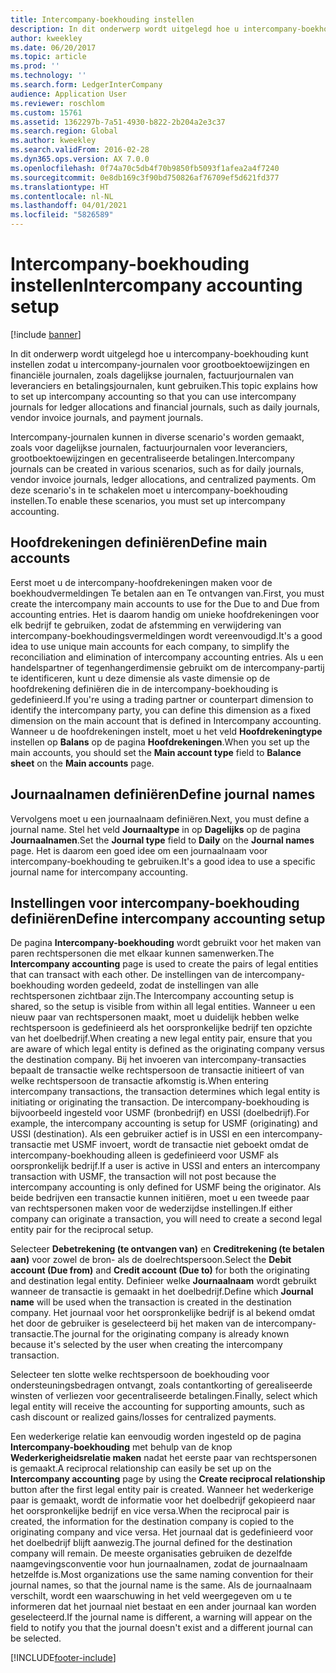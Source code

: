 ```yaml
---
title: Intercompany-boekhouding instellen
description: In dit onderwerp wordt uitgelegd hoe u intercompany-boekhouding kunt instellen zodat u intercompany-journalen voor grootboektoewijzingen en financiële journalen, zoals dagelijkse journalen, factuurjournalen van leveranciers en betalingsjournalen, kunt gebruiken.
author: kweekley
ms.date: 06/20/2017
ms.topic: article
ms.prod: ''
ms.technology: ''
ms.search.form: LedgerInterCompany
audience: Application User
ms.reviewer: roschlom
ms.custom: 15761
ms.assetid: 1362297b-7a51-4930-b822-2b204a2e3c37
ms.search.region: Global
ms.author: kweekley
ms.search.validFrom: 2016-02-28
ms.dyn365.ops.version: AX 7.0.0
ms.openlocfilehash: 0f74a70c5db4f70b9850fb5093f1afea2a4f7240
ms.sourcegitcommit: 0e8db169c3f90bd750826af76709ef5d621fd377
ms.translationtype: HT
ms.contentlocale: nl-NL
ms.lasthandoff: 04/01/2021
ms.locfileid: "5826589"
---
```

# <a name="intercompany-accounting-setup"></a><span data-ttu-id="0703b-103">Intercompany-boekhouding instellen</span><span class="sxs-lookup"><span data-stu-id="0703b-103">Intercompany accounting setup</span></span>

[!include [banner](../includes/banner.md)]

<span data-ttu-id="0703b-104">In dit onderwerp wordt uitgelegd hoe u intercompany-boekhouding kunt instellen zodat u intercompany-journalen voor grootboektoewijzingen en financiële journalen, zoals dagelijkse journalen, factuurjournalen van leveranciers en betalingsjournalen, kunt gebruiken.</span><span class="sxs-lookup"><span data-stu-id="0703b-104">This topic explains how to set up intercompany accounting so that you can use intercompany journals for ledger allocations and financial journals, such as daily journals, vendor invoice journals, and payment journals.</span></span>

<span data-ttu-id="0703b-105">Intercompany-journalen kunnen in diverse scenario's worden gemaakt, zoals voor dagelijkse journalen, factuurjournalen voor leveranciers, grootboektoewijzingen en gecentraliseerde betalingen.</span><span class="sxs-lookup"><span data-stu-id="0703b-105">Intercompany journals can be created in various scenarios, such as for daily journals, vendor invoice journals, ledger allocations, and centralized payments.</span></span> <span data-ttu-id="0703b-106">Om deze scenario's in te schakelen moet u intercompany-boekhouding instellen.</span><span class="sxs-lookup"><span data-stu-id="0703b-106">To enable these scenarios, you must set up intercompany accounting.</span></span>

## <a name="define-main-accounts"></a><span data-ttu-id="0703b-107">Hoofdrekeningen definiëren</span><span class="sxs-lookup"><span data-stu-id="0703b-107">Define main accounts</span></span>
<span data-ttu-id="0703b-108">Eerst moet u de intercompany-hoofdrekeningen maken voor de boekhoudvermeldingen Te betalen aan en Te ontvangen van.</span><span class="sxs-lookup"><span data-stu-id="0703b-108">First, you must create the intercompany main accounts to use for the Due to and Due from accounting entries.</span></span> <span data-ttu-id="0703b-109">Het is daarom handig om unieke hoofdrekeningen voor elk bedrijf te gebruiken, zodat de afstemming en verwijdering van intercompany-boekhoudingsvermeldingen wordt vereenvoudigd.</span><span class="sxs-lookup"><span data-stu-id="0703b-109">It's a good idea to use unique main accounts for each company, to simplify the reconciliation and elimination of intercompany accounting entries.</span></span> <span data-ttu-id="0703b-110">Als u een handelspartner of tegenhangerdimensie gebruikt om de intercompany-partij te identificeren, kunt u deze dimensie als vaste dimensie op de hoofdrekening definiëren die in de intercompany-boekhouding is gedefinieerd.</span><span class="sxs-lookup"><span data-stu-id="0703b-110">If you're using a trading partner or counterpart dimension to identify the intercompany party, you can define this dimension as a fixed dimension on the main account that is defined in Intercompany accounting.</span></span> <span data-ttu-id="0703b-111">Wanneer u de hoofdrekeningen instelt, moet u het veld **Hoofdrekeningtype** instellen op **Balans** op de pagina **Hoofdrekeningen**.</span><span class="sxs-lookup"><span data-stu-id="0703b-111">When you set up the main accounts, you should set the **Main account type** field to **Balance sheet** on the **Main accounts** page.</span></span>

## <a name="define-journal-names"></a><span data-ttu-id="0703b-112">Journaalnamen definiëren</span><span class="sxs-lookup"><span data-stu-id="0703b-112">Define journal names</span></span>
<span data-ttu-id="0703b-113">Vervolgens moet u een journaalnaam definiëren.</span><span class="sxs-lookup"><span data-stu-id="0703b-113">Next, you must define a journal name.</span></span> <span data-ttu-id="0703b-114">Stel het veld **Journaaltype** in op **Dagelijks** op de pagina **Journaalnamen**.</span><span class="sxs-lookup"><span data-stu-id="0703b-114">Set the **Journal type** field to **Daily** on the **Journal names** page.</span></span> <span data-ttu-id="0703b-115">Het is daarom een goed idee om een journaalnaam voor intercompany-boekhouding te gebruiken.</span><span class="sxs-lookup"><span data-stu-id="0703b-115">It's a good idea to use a specific journal name for intercompany accounting.</span></span>

## <a name="define-intercompany-accounting-setup"></a><span data-ttu-id="0703b-116">Instellingen voor intercompany-boekhouding definiëren</span><span class="sxs-lookup"><span data-stu-id="0703b-116">Define intercompany accounting setup</span></span>
<span data-ttu-id="0703b-117">De pagina **Intercompany-boekhouding** wordt gebruikt voor het maken van paren rechtspersonen die met elkaar kunnen samenwerken.</span><span class="sxs-lookup"><span data-stu-id="0703b-117">The **Intercompany accounting** page is used to create the pairs of legal entities that can transact with each other.</span></span> <span data-ttu-id="0703b-118">De instellingen van de intercompany-boekhouding worden gedeeld, zodat de instellingen van alle rechtspersonen zichtbaar zijn.</span><span class="sxs-lookup"><span data-stu-id="0703b-118">The Intercompany accounting setup is shared, so the setup is visible from within all legal entities.</span></span> <span data-ttu-id="0703b-119">Wanneer u een nieuw paar van rechtspersonen maakt, moet u duidelijk hebben welke rechtspersoon is gedefinieerd als het oorspronkelijke bedrijf ten opzichte van het doelbedrijf.</span><span class="sxs-lookup"><span data-stu-id="0703b-119">When creating a new legal entity pair, ensure that you are aware of which legal entity is defined as the originating company versus the destination company.</span></span> <span data-ttu-id="0703b-120">Bij het invoeren van intercompany-transacties bepaalt de transactie welke rechtspersoon de transactie initieert of van welke rechtspersoon de transactie afkomstig is.</span><span class="sxs-lookup"><span data-stu-id="0703b-120">When entering intercompany transactions, the transaction determines which legal entity is initiating or originating the transaction.</span></span> <span data-ttu-id="0703b-121">De intercompany-boekhouding is bijvoorbeeld ingesteld voor USMF (bronbedrijf) en USSI (doelbedrijf).</span><span class="sxs-lookup"><span data-stu-id="0703b-121">For example, the intercompany accounting is setup for USMF (originating) and USSI (destination).</span></span> <span data-ttu-id="0703b-122">Als een gebruiker actief is in USSI en een intercompany-transactie met USMF invoert, wordt de transactie niet geboekt omdat de intercompany-boekhouding alleen is gedefinieerd voor USMF als oorspronkelijk bedrijf.</span><span class="sxs-lookup"><span data-stu-id="0703b-122">If a user is active in USSI and enters an intercompany transaction with USMF, the transaction will not post because the intercompany accounting is only defined for USMF being the originator.</span></span> <span data-ttu-id="0703b-123">Als beide bedrijven een transactie kunnen initiëren, moet u een tweede paar van rechtspersonen maken voor de wederzijdse instellingen.</span><span class="sxs-lookup"><span data-stu-id="0703b-123">If either company can originate a transaction, you will need to create a second legal entity pair for the reciprocal setup.</span></span> 

<span data-ttu-id="0703b-124">Selecteer **Debetrekening (te ontvangen van)** en **Creditrekening (te betalen aan)** voor zowel de bron- als de doelrechtspersoon.</span><span class="sxs-lookup"><span data-stu-id="0703b-124">Select the **Debit account (Due from)** and **Credit account (Due to)** for both the originating and destination legal entity.</span></span> <span data-ttu-id="0703b-125">Definieer welke **Journaalnaam** wordt gebruikt wanneer de transactie is gemaakt in het doelbedrijf.</span><span class="sxs-lookup"><span data-stu-id="0703b-125">Define which **Journal name** will be used when the transaction is created in the destination company.</span></span> <span data-ttu-id="0703b-126">Het journaal voor het oorspronkelijke bedrijf is al bekend omdat het door de gebruiker is geselecteerd bij het maken van de intercompany-transactie.</span><span class="sxs-lookup"><span data-stu-id="0703b-126">The journal for the originating company is already known because it's selected by the user when creating the intercompany transaction.</span></span> 

<span data-ttu-id="0703b-127">Selecteer ten slotte welke rechtspersoon de boekhouding voor ondersteuningsbedragen ontvangt, zoals contantkorting of gerealiseerde winsten of verliezen voor gecentraliseerde betalingen.</span><span class="sxs-lookup"><span data-stu-id="0703b-127">Finally, select which legal entity will receive the accounting for supporting amounts, such as cash discount or realized gains/losses for centralized payments.</span></span> 

<span data-ttu-id="0703b-128">Een wederkerige relatie kan eenvoudig worden ingesteld op de pagina **Intercompany-boekhouding** met behulp van de knop **Wederkerigheidsrelatie maken** nadat het eerste paar van rechtspersonen is gemaakt.</span><span class="sxs-lookup"><span data-stu-id="0703b-128">A reciprocal relationship can easily be set up on the **Intercompany accounting** page by using the **Create reciprocal relationship** button after the first legal entity pair is created.</span></span> <span data-ttu-id="0703b-129">Wanneer het wederkerige paar is gemaakt, wordt de informatie voor het doelbedrijf gekopieerd naar het oorspronkelijke bedrijf en vice versa.</span><span class="sxs-lookup"><span data-stu-id="0703b-129">When the reciprocal pair is created, the information for the destination company is copied to the originating company and vice versa.</span></span> <span data-ttu-id="0703b-130">Het journaal dat is gedefinieerd voor het doelbedrijf blijft aanwezig.</span><span class="sxs-lookup"><span data-stu-id="0703b-130">The journal defined for the destination company will remain.</span></span> <span data-ttu-id="0703b-131">De meeste organisaties gebruiken de dezelfde naamgevingsconventie voor hun journaalnamen, zodat de journaalnaam hetzelfde is.</span><span class="sxs-lookup"><span data-stu-id="0703b-131">Most organizations use the same naming convention for their journal names, so that the journal name is the same.</span></span> <span data-ttu-id="0703b-132">Als de journaalnaam verschilt, wordt een waarschuwing in het veld weergegeven om u te informeren dat het journaal niet bestaat en een ander journaal kan worden geselecteerd.</span><span class="sxs-lookup"><span data-stu-id="0703b-132">If the journal name is different, a warning will appear on the field to notify you that the journal doesn't exist and a different journal can be selected.</span></span>





[!INCLUDE[footer-include](../../includes/footer-banner.md)]